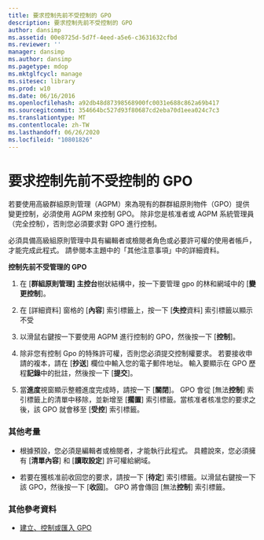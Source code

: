 ```yaml
---
title: 要求控制先前不受控制的 GPO
description: 要求控制先前不受控制的 GPO
author: dansimp
ms.assetid: 00e8725d-5d7f-4eed-a5e6-c3631632cfbd
ms.reviewer: ''
manager: dansimp
ms.author: dansimp
ms.pagetype: mdop
ms.mktglfcycl: manage
ms.sitesec: library
ms.prod: w10
ms.date: 06/16/2016
ms.openlocfilehash: a92db48d87398568900fc0031e688c862a69b417
ms.sourcegitcommit: 354664bc527d93f80687cd2eba70d1eea024c7c3
ms.translationtype: MT
ms.contentlocale: zh-TW
ms.lasthandoff: 06/26/2020
ms.locfileid: "10801826"
---
```

# 要求控制先前不受控制的 GPO


若要使用高級群組原則管理（AGPM）來為現有的群群組原則物件（GPO）提供變更控制，必須使用 AGPM 來控制 GPO。 除非您是核准者或 AGPM 系統管理員（完全控制），否則您必須要求對 GPO 進行控制。

必須具備高級組原則管理中具有編輯者或檢閱者角色或必要許可權的使用者帳戶，才能完成此程式。 請參閱本主題中的「其他注意事項」中的詳細資料。

**控制先前不受管理的 GPO**

1.  在 [**群組原則管理] 主控台**樹狀結構中，按一下要管理 gpo 的林和網域中的 [**變更控制**]。

2.  在 [詳細資料] 窗格的 [**內容**] 索引標籤上，按一下 [**失控**資料] 索引標籤以顯示不受

3.  以滑鼠右鍵按一下要使用 AGPM 進行控制的 GPO，然後按一下 [**控制**]。

4.  除非您有控制 Gpo 的特殊許可權，否則您必須提交控制權要求。 若要接收申請的複本，請在 [**抄送**] 欄位中輸入您的電子郵件地址。 輸入要顯示在 GPO 歷程**記錄**中的批註，然後按一下 [**提交**]。

5.  當**進度**視窗顯示整體進度完成時，請按一下 [**關閉**]。 GPO 會從 [無法**控制**] 索引標籤上的清單中移除，並新增至 [**擱置**] 索引標籤。當核准者核准您的要求之後，該 GPO 就會移至 [**受控**] 索引標籤。

### 其他考量

-   根據預設，您必須是編輯者或檢閱者，才能執行此程式。 具體說來，您必須擁有 [**清單內容**] 和 [**讀取設定**] 許可權給網域。

-   若要在獲核准前收回您的要求，請按一下 [**待定**] 索引標籤。以滑鼠右鍵按一下該 GPO，然後按一下 [**收回**]。 GPO 將會傳回 [無法**控制**] 索引標籤。

### 其他參考資料

-   [建立、控制或匯入 GPO](creating-controlling-or-importing-a-gpo-editor.md)

 

 





